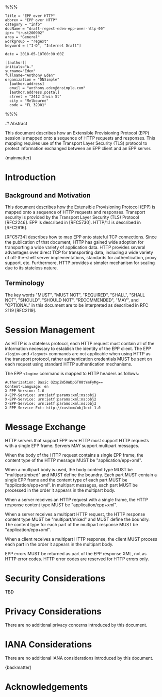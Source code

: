 %%%

    Title = "EPP over HTTP"
    abbrev = "EPP over HTTP"
    category = "info"
    docName = "draft-regext-eden-epp-over-http-00"
    ipr= "trust200902"
    area = "General"
    workgroup = "regext"
    keyword = ["I-D", "Internet Draft"]

    date = 2018-05-18T00:00:00Z

    [[author]]
    initials="A."
    surname="Eden"
    fullname="Anthony Eden"
    organization = "DNSimple"
      [author.address]
      email = "anthony.eden@dnsimple.com"
      [author.address.postal]
      street = "2412 Irwin St"
      city = "Melbourne"
      code = "FL 32901"

%%%

.# Abstract

This document describes how an Extensible Provisioning Protocol (EPP) session is mapped onto a sequence of HTTP requests and responses. This mapping requires use of the Transport Layer Security (TLS) protocol to protect information exchanged between an EPP client and an EPP server.

{mainmatter}

# Introduction

## Background and Motivation

This document describes how the Extensible Provisioning Protocol (EPP) is mapped onto a sequence of HTTP requests and responses. Transport security is provided by the Transport Layer Security (TLS) Protocol [RFC2246].  EPP is described in [RFC5730].  HTTP/1.1 is described in [RFC2616].

[RFC5734] describes how to map EPP onto stateful TCP connections. Since the publication of that document, HTTP has gained wide adoption for transporting a wide variety of application data. HTTP provides several advantages over direct TCP for transporting data, including a wide variety of off-the-shelf server implementations, standards for authentication, proxy support, etc. Furthermore, HTTP provides a simpler mechanism for scaling due to its stateless nature.

## Terminology

The key words "MUST", "MUST NOT", "REQUIRED", "SHALL", "SHALL NOT", "SHOULD", "SHOULD NOT", "RECOMMENDED", "MAY", and "OPTIONAL" in this document are to be interpreted as described in RFC 2119 [RFC2119].

# Session Management

As HTTP is a stateless protocol, each HTTP request must contain all of the information necessary to establish the identity of the EPP client. The EPP `<login>` and `<logout>` commands are not applicable when using HTTP as the transport protocol, rather authentication
credentials MUST be sent on each request using standard HTTP authentication mechanisms.

The EPP `<login>` command is mapped to HTTP headers as follows:

    Authorization: Basic Q2xpZW50WDpGT08tYmFyMg==
    Content-Language: en
    X-EPP-Version: 1.0
    X-EPP-Service: urn:ietf:params:xml:ns:obj1
    X-EPP-Service: urn:ietf:params:xml:ns:obj2
    X-EPP-Service: urn:ietf:params:xml:ns:obj3
    X-EPP-Service-Ext: http://custom/obj1ext-1.0

# Message Exchange

HTTP servers that support EPP over HTTP must support HTTP requests with a single EPP frame. Servers MAY support multipart messages.

When the body of the HTTP request contains a single EPP frame, the content type of the HTTP message MUST be "application/epp+xml".

When a multipart body is used, the body content type MUST be "multipart/mixed" and MUST define the boundry. Each part MUST contain a single EPP frame and the content type of each part MUST be "application/epp+xml". In multipart messages, each part MUST be processed in the order it appears in the multipart body.

When a server receives an HTTP request with a single frame, the HTTP response content type MUST be "application/epp+xml".

When a server receives a multipart HTTP request, the HTTP response content type MUST be "multipart/mixed" and MUST define the boundry. The content type for each part of the multipart response MUST be "application/epp+xml".

When a client receives a multipart HTTP response, the client MUST process each part in the order it appears in the multipart body.

EPP errors MUST be returned as part of the EPP response XML, not as HTTP error codes. HTTP error codes are reserved for HTTP errors only.

# Security Considerations

TBD

# Privacy Considerations

There are no additional privacy concerns introduced by this document.

# IANA Considerations

There are no additional IANA considerations introduced by this document.

{backmatter}

# Acknowledgements
